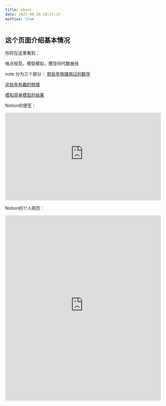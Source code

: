 ```yaml
---
title: about
date: 2025-08-29 10:17:17
mathjax: true
---
```

## 这个页面介绍基本情况
你将在这里看到：

格点规范，模型模拟，模空间代数曲线


note 分为三个部分：
<a href=../note/math>那些年物理用过的数学 </a>

<a href=../note/physics>这些年有趣的物理 </a>

<a href=../note/simulate>模拟简单模型的结果 </a>

Notion的便签：
<div style="position:relative;padding-bottom:56.25%;height:0;overflow:hidden;">
  <iframe
    src="https://momentous-activity-c26.notion.site/ebd/22171fd0cb4c80f7931aef0e2ac9dca6"
    style="position:absolute;top:0;left:0;width:100%;height:100%;border:0;"
    frameborder="0"
    allowfullscreen>
  </iframe>
</div>

Notion的个人网页：
<iframe src="https://momentous-activity-c26.notion.site/ebd/1a571fd0cb4c80459785c8d4cdb48636" width="100%" height="600" frameborder="0" allowfullscreen ></iframe>
